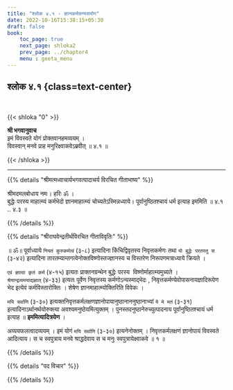 ```yaml
---
title: "श्लोक ४.१ - ज्ञानकर्मसन्यसयोग"
date: 2022-10-16T15:38:15+05:30
draft: false
book:
    toc_page: true
    next_page: shloka2
    prev_page: ../chapter4
    menu : geeta_menu
---
```




## श्लोक ४.१ {class=text-center}

<br/>

{{< shloka  "0"  >}}

**श्री भगवानुवाच**  
इमं विवस्वते योगं प्रोक्तवानहमव्ययम् ।  
विवस्वान् मनवे प्राह मनुरिक्ष्वाकवेऽब्रवीत् ॥ ४.१ ॥

{{< /shloka >}}

---


{{% details "श्रीमत्मध्वाचार्यभगवत्पादाचर्य विरचित  गीताभाष्य" %}}


श्रीमदमलबोधाय नमः। हरिः ॐ ।   
बुद्धेः परस्य माहात्म्यं कर्मभेदो ज्ञानमाहात्म्यं चोच्यतेऽस्मिन्नध्याये। पूर्वानुष्ठितश्चायं धर्म इत्याह इममिति    ॥ ४.१ .. ४.३ ॥

{{% /details %}}



{{% details "श्रीराघवेन्द्रतीर्थविरचित गीताविवृतिः" %}}

॥ ॐ॥ पूर्वाध्याये `नियतं कुरुकर्मत्वं` (३-८) 
इत्यादिना किंचिद्विवृतस्य
निवृत्तकर्मणः तथा `यो बुद्धेः परतस्तु स` (३-४२) इत्यादिना
तारतम्यान्तगत्वेनोक्तविष्णोस्तज्ज्ञानस्य च 
विस्तरेण निरूपणमत्राध्याये क्रियते ।   

`एवं ज्ञात्वा कृतं कर्म` (४-१५) इत्यतः प्राक्तनग्रन्थेन बुद्धेः परस्य
 विष्णोर्माहात्म्यमुच्यते ।   
`श्रेयान्द्रव्यमयाद्यज्ञात्‌` (४-३३) इत्यतः पूर्वेण निवृत्तस्य
कर्मणोऽन्यस्माद्भेदः , निवृत्तकर्मण्येवोपासनायज्ञादिरूपेण भेद इत्येवं
कर्मविस्तारोक्तिः । शेषेण ज्ञानमाहात्म्योक्तिरिति विवेकः ।  

`मयि सर्वाणि` (३-३०) 
इत्यक्तनिवृत्तकर्मलक्षणज्ञानोपायानुष्ठानाननुष्ठानाभ्यां 
`ये मे मतं` (३-३१) इत्यादिनाऽर्थानर्थयोरुक्त्या अवश्यमनुष्ठेयमित्युक्तम्‌ । पुनस्तदनुष्ठानेरुच्युत्पादनाय पूर्वानुष्ठितश्चायं धर्म इत्याह ॥ **इममित्यादित्रयेण** ।  

अव्ययफलत्वादव्ययम्‌ । इमं योगं `मयि सर्वाणि` (३-३०) इत्यनेनोक्तम्‌ ।
निवृत्तकर्मलक्षणं ज्ञानोपायं विवस्वते आदित्याय। स च स्वपुत्राय मनवे 
श्राद्धदेवाय स च मनुः स्वपुत्रायेक्ष्वाकवे ॥ १ ॥

{{% /details %}}



{{% details "पद विचार" %}}


{{% /details %}}
